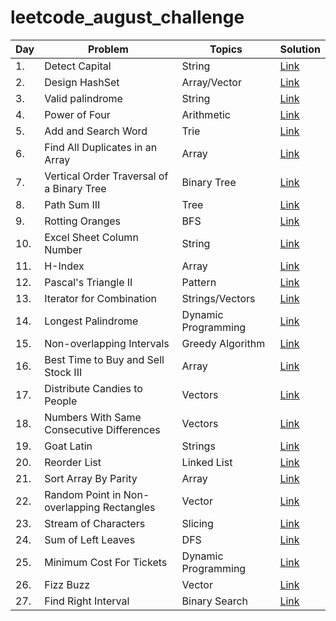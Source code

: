 # leetcode_august_challenge

<!-- Tables -->

|Day |    Problem               |Topics     |Solution|
|----|------------------    |-----------|--------|
|1.  |Detect Capital        |   String     |[Link](https://leetcode.com/explore/challenge/card/august-leetcoding-challenge/549/week-1-august-1st-august-7th/3409/)|
|2.  |Design HashSet        |  Array/Vector|[Link](https://leetcode.com/explore/challenge/card/august-leetcoding-challenge/549/week-1-august-1st-august-7th/3410/)|
|3.  |Valid palindrome      |String        |[Link](https://leetcode.com/explore/challenge/card/august-leetcoding-challenge/549/week-1-august-1st-august-7th/3411/)|
|4.  |Power of Four         |Arithmetic         |[Link](https://leetcode.com/explore/challenge/card/august-leetcoding-challenge/549/week-1-august-1st-august-7th/3412/)|
|5.  |Add and Search Word   |Trie               |[Link](https://leetcode.com/explore/challenge/card/august-leetcoding-challenge/549/week-1-august-1st-august-7th/3413/)|
|6.  |Find All Duplicates in an Array|Array     |[Link](https://leetcode.com/explore/challenge/card/august-leetcoding-challenge/549/week-1-august-1st-august-7th/3414/)|
|7.  |Vertical Order Traversal of a Binary Tree |Binary Tree|[Link](https://leetcode.com/explore/challenge/card/august-leetcoding-challenge/549/week-1-august-1st-august-7th/3415/)|
|8.  |Path Sum III        |Tree                 |[Link](https://leetcode.com/explore/challenge/card/august-leetcoding-challenge/550/week-2-august-8th-august-14th/3417/)|
|9.  |Rotting Oranges     |BFS                  |[Link](https://leetcode.com/explore/challenge/card/august-leetcoding-challenge/550/week-2-august-8th-august-14th/3418/)|
|10. |Excel Sheet Column Number| String         |[Link](https://leetcode.com/explore/challenge/card/august-leetcoding-challenge/550/week-2-august-8th-august-14th/3419/)|
|11. |H-Index             |Array                |[Link](https://leetcode.com/explore/challenge/card/august-leetcoding-challenge/550/week-2-august-8th-august-14th/3420/)|
|12. |Pascal's Triangle II|Pattern         |[Link](https://leetcode.com/explore/challenge/card/august-leetcoding-challenge/550/week-2-august-8th-august-14th/3421/)|
|13. |Iterator for Combination|Strings/Vectors|[Link](https://leetcode.com/explore/challenge/card/august-leetcoding-challenge/550/week-2-august-8th-august-14th/3422/)|
|14. |Longest Palindrome|Dynamic Programming|[Link](https://leetcode.com/explore/challenge/card/august-leetcoding-challenge/550/week-2-august-8th-august-14th/3423/)|
|15. |Non-overlapping Intervals|Greedy Algorithm|[Link](https://leetcode.com/explore/challenge/card/august-leetcoding-challenge/551/week-3-august-15th-august-21st/3425/)|
|16. |Best Time to Buy and Sell Stock III|Array|[Link](https://leetcode.com/explore/challenge/card/august-leetcoding-challenge/551/week-3-august-15th-august-21st/3426/)|
|17. |Distribute Candies to People|Vectors|[Link](https://leetcode.com/explore/challenge/card/august-leetcoding-challenge/551/week-3-august-15th-august-21st/3427/)|
|18.|Numbers With Same Consecutive Differences|Vectors|[Link](https://leetcode.com/explore/challenge/card/august-leetcoding-challenge/551/week-3-august-15th-august-21st/3428/)|
|19.|Goat Latin|Strings|[Link](https://leetcode.com/explore/challenge/card/august-leetcoding-challenge/551/week-3-august-15th-august-21st/3429/)|
|20.|Reorder List|Linked List|[Link](https://leetcode.com/explore/challenge/card/august-leetcoding-challenge/551/week-3-august-15th-august-21st/3430/)|
|21.|Sort Array By Parity|Array|[Link](https://leetcode.com/explore/challenge/card/august-leetcoding-challenge/551/week-3-august-15th-august-21st/3431/)|
|22.|Random Point in Non-overlapping Rectangles|Vector|[Link](https://leetcode.com/explore/challenge/card/august-leetcoding-challenge/552/week-4-august-22nd-august-28th/3433/)|
|23.|Stream of Characters|Slicing|[Link](https://leetcode.com/explore/challenge/card/august-leetcoding-challenge/552/week-4-august-22nd-august-28th/3434/)|
|24.|Sum of Left Leaves|DFS|[Link](https://leetcode.com/explore/challenge/card/august-leetcoding-challenge/552/week-4-august-22nd-august-28th/3435/)|
|25.|Minimum Cost For Tickets|Dynamic Programming|[Link](https://leetcode.com/explore/challenge/card/august-leetcoding-challenge/552/week-4-august-22nd-august-28th/3436/)|
|26.|Fizz Buzz|Vector|[Link](https://leetcode.com/explore/challenge/card/august-leetcoding-challenge/552/week-4-august-22nd-august-28th/3437/)|
|27.|Find Right Interval|Binary Search|[Link](https://leetcode.com/explore/challenge/card/august-leetcoding-challenge/552/week-4-august-22nd-august-28th/3438/)|
